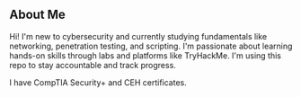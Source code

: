 ## About Me

Hi! I'm new to cybersecurity and currently studying fundamentals like networking, penetration testing, and scripting. I'm passionate about learning hands-on skills through labs and platforms like TryHackMe. I'm using this repo to stay accountable and track progress.

I have CompTIA Security+ and CEH certificates.
